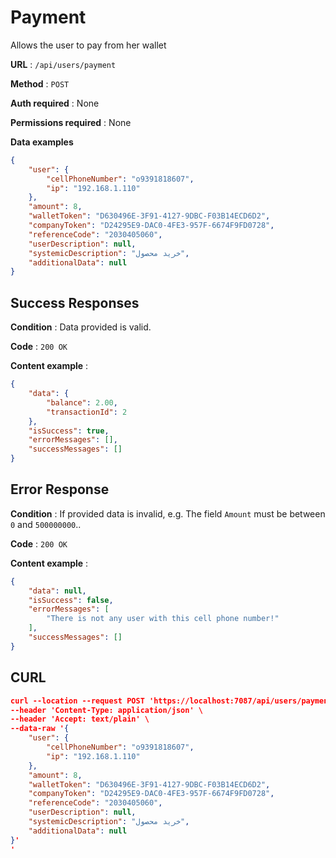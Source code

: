 ﻿# Payment

Allows the user to pay from her wallet

**URL** : `/api/users/payment`

**Method** : `POST`

**Auth required** : None

**Permissions required** : None

**Data examples**

```json
{
    "user": {
        "cellPhoneNumber": "o9391818607",
        "ip": "192.168.1.110"
    },
    "amount": 8,
    "walletToken": "D630496E-3F91-4127-9DBC-F03B14ECD6D2",
    "companyToken": "D24295E9-DAC0-4FE3-957F-6674F9FD0728",
    "referenceCode": "2030405060",
    "userDescription": null,
    "systemicDescription": "خرید محصول",
    "additionalData": null
}

```
## Success Responses

**Condition** : Data provided is valid.

**Code** : `200 OK`

**Content example** : 

```json
{
    "data": {
        "balance": 2.00,
        "transactionId": 2
    },
    "isSuccess": true,
    "errorMessages": [],
    "successMessages": []
}
```

## Error Response

**Condition** : If provided data is invalid, e.g. The field `Amount` must be between `0` and `500000000`..

**Code** : `200 OK`

**Content example** :

```json
{
    "data": null,
    "isSuccess": false,
    "errorMessages": [
        "There is not any user with this cell phone number!"
    ],
    "successMessages": []
}
```

## CURL

```json
curl --location --request POST 'https://localhost:7087/api/users/payment' \
--header 'Content-Type: application/json' \
--header 'Accept: text/plain' \
--data-raw '{
    "user": {
        "cellPhoneNumber": "o9391818607",
        "ip": "192.168.1.110"
    },
    "amount": 8,
    "walletToken": "D630496E-3F91-4127-9DBC-F03B14ECD6D2",
    "companyToken": "D24295E9-DAC0-4FE3-957F-6674F9FD0728",
    "referenceCode": "2030405060",
    "userDescription": null,
    "systemicDescription": "خرید محصول",
    "additionalData": null
}'
'
```